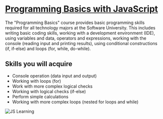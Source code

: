  # [Programming Basics with JavaScript](https://softuni.bg/courses/programming-basics)
  The "Programming Basics" course provides basic programming skills required for all technology majors at the Software University.
 This includes writing basic coding skills, working with a development environment (IDE), using variables and data, operators and expressions,
 working with the console (reading input and printing results), using conditional constructions (if, if-else) and loops (for, while, do-while).
 
 ## Skills you will acquire
 
 - Console operation (data input and output)
 - Working with loops (for)
 - Work with more complex logical checks
 - Working with logical checks (if-else)
 - Perform simple calculations
 - Working with more complex loops (nested for loops and while)
 
 ![JS Learning](https://user-images.githubusercontent.com/103949296/174147254-66dbffb7-f4bc-4fb7-b3b9-0e0f789afeff.png)
